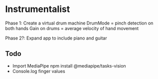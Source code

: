 # Instrumentalist

Phase 1: Create a virtual drum machine
DrumMode = pinch detection on both hands
Gain on drums = average velocity of hand movement

Phase 2?: Expand app to include piano and guitar

## Todo

- Import MediaPipe
  npm install @mediapipe/tasks-vision
- Console.log finger values
